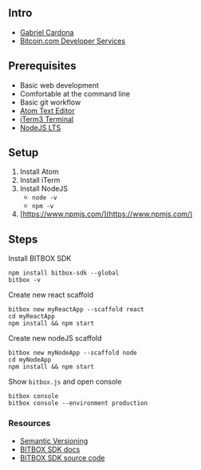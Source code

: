 ## Intro

- [Gabriel Cardona](https://twitter.com/cgcardona)
- [Bitcoin.com Developer Services](https://developer.bitcoin.com)

## Prerequisites

- Basic web development
- Comfortable at the command line
- Basic git workflow
- [Atom Text Editor](http://atom.io/)
- [iTerm3 Terminal](https://www.iterm2.com/version3.html)
- [NodeJS LTS](https://nodejs.org/en/)

## Setup

1.  Install Atom
2.  Install iTerm
3.  Install NodeJS
    - `node -v`
    - `npm -v`
4.  [https://www.npmjs.com/](https://www.npmjs.com/)

## Steps

Install BITBOX SDK

```
npm install bitbox-sdk --global
bitbox -v
```

Create new react scaffold

```
bitbox new myReactApp --scaffold react
cd myReactApp
npm install && npm start
```

Create new nodeJS scaffold

```
bitbox new myNodeApp --scaffold node
cd myNodeApp
npm install && npm start
```

Show `bitbox.js` and open console

```
bitbox console
bitbox console --environment production
```

### Resources

- [Semantic Versioning](https://semver.org/)
- [BITBOX SDK docs](https://developer.bitcoin.com/bitbox/)
- [BITBOX SDK source code](https://github.com/Bitcoin-com/bitbox-sdk)
